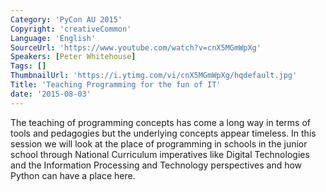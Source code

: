 ```yaml
---
Category: 'PyCon AU 2015'
Copyright: 'creativeCommon'
Language: 'English'
SourceUrl: 'https://www.youtube.com/watch?v=cnX5MGmWpXg'
Speakers: [Peter Whitehouse]
Tags: []
ThumbnailUrl: 'https://i.ytimg.com/vi/cnX5MGmWpXg/hqdefault.jpg'
Title: 'Teaching Programming for the fun of IT'
date: '2015-08-03'
---
```

The teaching of programming concepts has come a long way in terms of tools and pedagogies but the underlying concepts appear timeless. In this session we will look at the place of programming in schools in the junior school through National Curriculum imperatives like Digital Technologies and the Information Processing and Technology perspectives and how Python can have a place here.